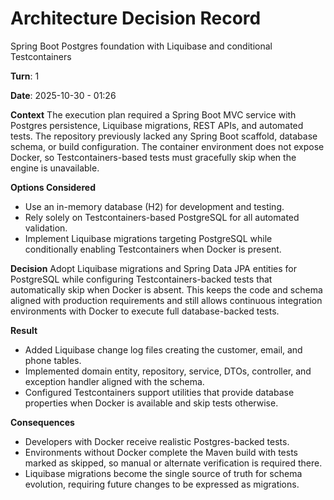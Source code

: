 # Architecture Decision Record

Spring Boot Postgres foundation with Liquibase and conditional Testcontainers

**Turn**: 1

**Date**: 2025-10-30 - 01:26

**Context**
The execution plan required a Spring Boot MVC service with Postgres persistence, Liquibase migrations, REST APIs, and automated tests. The repository previously lacked any Spring Boot scaffold, database schema, or build configuration. The container environment does not expose Docker, so Testcontainers-based tests must gracefully skip when the engine is unavailable.

**Options Considered**
- Use an in-memory database (H2) for development and testing.
- Rely solely on Testcontainers-based PostgreSQL for all automated validation.
- Implement Liquibase migrations targeting PostgreSQL while conditionally enabling Testcontainers when Docker is present.

**Decision**
Adopt Liquibase migrations and Spring Data JPA entities for PostgreSQL while configuring Testcontainers-backed tests that automatically skip when Docker is absent. This keeps the code and schema aligned with production requirements and still allows continuous integration environments with Docker to execute full database-backed tests.

**Result**
- Added Liquibase change log files creating the customer, email, and phone tables.
- Implemented domain entity, repository, service, DTOs, controller, and exception handler aligned with the schema.
- Configured Testcontainers support utilities that provide database properties when Docker is available and skip tests otherwise.

**Consequences**
- Developers with Docker receive realistic Postgres-backed tests.
- Environments without Docker complete the Maven build with tests marked as skipped, so manual or alternate verification is required there.
- Liquibase migrations become the single source of truth for schema evolution, requiring future changes to be expressed as migrations.
